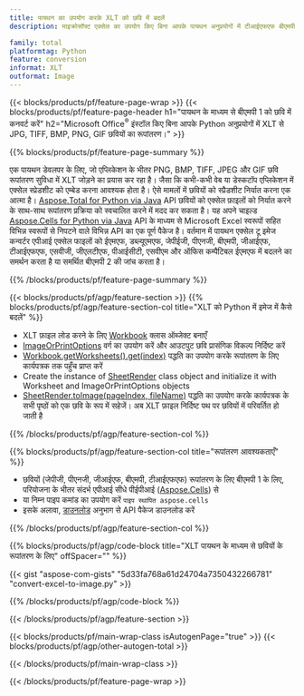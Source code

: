 ```yaml
---
title: पायथन का उपयोग करके XLT को छवि में बदलें
description: माइक्रोसॉफ्ट एक्सेल का उपयोग किए बिना आपके पायथन अनुप्रयोगों में टीआईएफएफ बीएमपी पीएनजी जेपीईजी जीआईएफ ईएमएफ एसवीजी रूपांतरण छवि के लिए बीएमपी 1 

family: total
platformtag: Python
feature: conversion
informat: XLT
outformat: Image
---
```

{{< blocks/products/pf/feature-page-wrap >}}
{{< blocks/products/pf/feature-page-header h1="पायथन के माध्यम से बीएमपी 1 को छवि में कनवर्ट करें" h2="Microsoft Office<sup>&reg;</sup> इंस्टॉल किए बिना आपके Python अनुप्रयोगों में XLT से JPG, TIFF, BMP, PNG, GIF छवियों का रूपांतरण।" >}}

{{% blocks/products/pf/feature-page-summary %}}

एक पायथन डेवलपर के लिए, जो एप्लिकेशन के भीतर PNG, BMP, TIFF, JPEG और GIF छवि रूपांतरण सुविधा में XLT जोड़ने का प्रयास कर रहा है। जैसा कि कभी-कभी वेब या डेस्कटॉप एप्लिकेशन में एक्सेल स्प्रेडशीट को एम्बेड करना आवश्यक होता है। ऐसे मामलों में छवियों को स्प्रैडशीट निर्यात करना एक आत्मा है। [Aspose.Total for Python via Java](https://products.aspose.com/total/python-java/) API छवियों को एक्सेल फ़ाइलों को निर्यात करने के साथ-साथ रूपांतरण प्रक्रिया को स्वचालित करने में मदद कर सकता है। यह अपने चाइल्ड [Aspose.Cells for Python via Java](https://products.aspose.com/cells/python-java/) API के माध्यम से Microsoft Excel स्वरूपों सहित विभिन्न स्वरूपों से निपटने वाले विभिन्न API का एक पूर्ण पैकेज है। वर्तमान में पायथन एक्सेल टू इमेज कन्वर्टर एपीआई एक्सेल फाइलों को ईएमएफ, डब्ल्यूएमएफ, जेपीईजी, पीएनजी, बीएमपी, जीआईएफ, टीआईएफएफ, एसवीजी, जीएलटीएफ, पीआईसीटी, एसवीएम और ऑफिस कम्पैटिबल ईएमएफ में बदलने का समर्थन करता है या समर्थित बीएमपी 2 की जांच करता है। 

{{% /blocks/products/pf/feature-page-summary %}}

{{< blocks/products/pf/agp/feature-section >}}
{{% blocks/products/pf/agp/feature-section-col title="XLT को Python में इमेज में कैसे बदलें" %}}

- XLT फ़ाइल लोड करने के लिए [Workbook](https://reference.aspose.com/cells/python-java/asposecells.api/Workbook) क्लास ऑब्जेक्ट बनाएँ
- [ImageOrPrintOptions](https://reference.aspose.com/cells/python-java/asposecells.api/ImageOrPrintOptions) वर्ग का उपयोग करें और आउटपुट छवि प्रासंगिक विकल्प निर्दिष्ट करें
- [Workbook.getWorksheets().get(index)](https://reference.aspose.com//cells/python-java/asposecells.api/worksheetcollection#Item%20(int)) पद्धति का उपयोग करके रूपांतरण के लिए कार्यपत्रक तक पहुँच प्राप्त करें
- Create the instance of [SheetRender](https://reference.aspose.com/cells/python/asposecells.api/SheetRender) class object and initialize it with Worksheet and ImageOrPrintOptions objects
- [SheetRender.toImage(pageIndex, fileName)](https://reference.aspose.com//cells/python-java/asposecells.api/sheetrender#toImage(int,%20java.lang.String)) पद्धति का उपयोग करके कार्यपत्रक के सभी पृष्ठों को एक छवि के रूप में सहेजें। अब XLT फ़ाइल निर्दिष्ट पथ पर छवियों में परिवर्तित हो जाती है

{{% /blocks/products/pf/agp/feature-section-col %}}

{{% blocks/products/pf/agp/feature-section-col title="रूपांतरण आवश्यकताएँ" %}}

- छवियों (जेपीजी, पीएनजी, जीआईएफ, बीएमपी, टीआईएफएफ) रूपांतरण के लिए बीएमपी 1 के लिए, परियोजना के भीतर संदर्भ एपीआई सीधे पीईपीआई ([Aspose.Cells](https://pypi.org/project/aspose-cells/)) से
- या निम्न पाइप कमांड का उपयोग करें ```पाइप स्थापित aspose.cells``` 
- इसके अलावा, [डाउनलोड](https://releases.aspose.com/cells/python-java) अनुभाग से API पैकेज डाउनलोड करें 
 

{{% /blocks/products/pf/agp/feature-section-col %}}

{{% blocks/products/pf/agp/code-block title="XLT पायथन के माध्यम से छवियों के रूपांतरण के लिए" offSpacer="" %}}

{{< gist "aspose-com-gists" "5d33fa768a61d24704a7350432266781" "convert-excel-to-image.py" >}}

{{% /blocks/products/pf/agp/code-block %}}

{{< /blocks/products/pf/agp/feature-section >}}

{{< blocks/products/pf/main-wrap-class isAutogenPage="true" >}}
{{< blocks/products/pf/agp/other-autogen-total >}}

{{< /blocks/products/pf/main-wrap-class >}}

{{< /blocks/products/pf/feature-page-wrap >}}